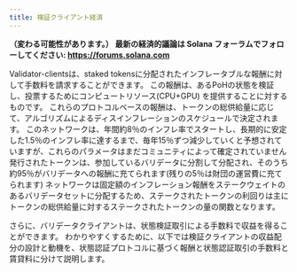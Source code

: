 ```yaml
---
title: 検証クライアント経済
---
```


**（変わる可能性があります。） 最新の経済的議論は Solana フォーラムでフォローしてください: https://forums.solana.com**

Validator-clientsは、staked tokensに分配されたインフレータブルな報酬に対して手数料を請求することができます。 この報酬は、あるPoHの状態を検証し、投票するためにコンピュートリソース\(CPU+GPU\) を提供することに対するものです。 これらのプロトコルベースの報酬は、トークンの総供給量に応じて、アルゴリズムによるディスインフレーションのスケジュールで決定されます。 このネットワークは、年間約8％のインフレ率でスタートし、長期的に安定した1.5％のインフレ率に達するまで、毎年15％ずつ減少していくと予想されていますが、これらのパラメータはまだコミュニティによって確定されていません 発行されたトークンは、参加しているバリデータに分割して分配され、そのうち約95％がバリデータへの報酬に充てられます(残りの5％は財団の運営費に充てられます) ネットワークは固定額のインフレーション報酬をステークウェイトのあるバリデータセットに分配するため、ステークされたトークンの利回りは主にトークンの総供給量に対するステークされたトークンの量の関数となります。

さらに、バリデータクライアントは、状態検証取引による手数料で収益を得ることができます。 わかりやすくするために、以下では検証クライアントの収益配分の設計と動機を、状態認証プロトコルに基づく報酬と状態認証取引の手数料と賃貸料に分けて説明します。
